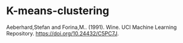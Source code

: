 # K-means-clustering
Aeberhard,Stefan and Forina,M.. (1991). Wine. UCI Machine Learning Repository. https://doi.org/10.24432/C5PC7J.
